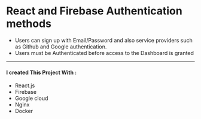 # React and Firebase Authentication methods 

- Users can sign up with Email/Password and also service providers such as Github and Google authentication.
- Users must be Authenticated before access to the Dashboard is granted 
<hr>
<h4>I created This Project  With :</h4>
<ul>
    <li>React.js</li>
    <li>Firebase</li>
    <li>Google cloud</li>
    <li>Nginx</li>
    <li>Docker</li>
</ul>
